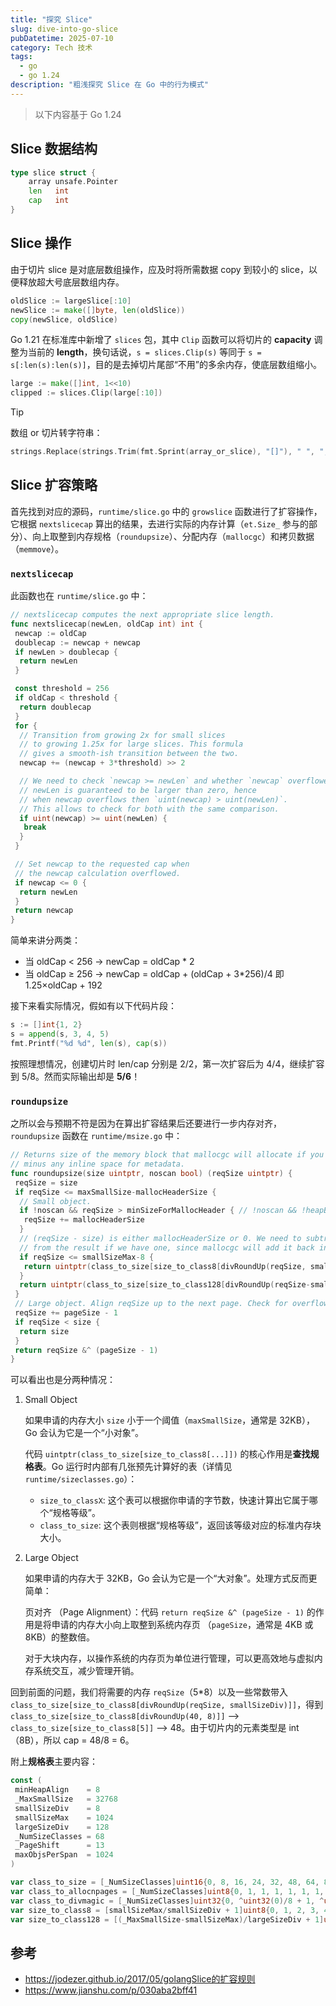 ```yaml
---
title: "探究 Slice"
slug: dive-into-go-slice
pubDatetime: 2025-07-10
category: Tech 技术
tags:
  - go
  - go 1.24
description: "粗浅探究 Slice 在 Go 中的行为模式"
---
```


> 以下内容基于 Go 1.24

## Slice 数据结构

```go
type slice struct {
    array unsafe.Pointer
    len   int
    cap   int
}
```

## Slice 操作

由于切片 slice 是对底层数组操作，应及时将所需数据 copy 到较小的 slice，以便释放超大号底层数组内存。

```go
oldSlice := largeSlice[:10]
newSlice := make([]byte, len(oldSlice))
copy(newSlice, oldSlice)
```

Go 1.21 在标准库中新增了 `slices` 包，其中 `Clip` 函数可以将切片的 **capacity** 调整为当前的 **length**，换句话说，`s = slices.Clip(s)` 等同于 `s = s[:len(s):len(s)]`，目的是去掉切片尾部“不用”的多余内存，使底层数组缩小。

```go
large := make([]int, 1<<10)
clipped := slices.Clip(large[:10])
```

> [!TIP]
>
> 数组 or 切片转字符串：
>
> ```go
> strings.Replace(strings.Trim(fmt.Sprint(array_or_slice), "[]"), " ", ",", -1)
> ```

## Slice 扩容策略

首先找到对应的源码，`runtime/slice.go` 中的 `growslice` 函数进行了扩容操作，它根据 `nextslicecap` 算出的结果，去进行实际的内存计算（`et.Size_` 参与的部分）、向上取整到内存规格（`roundupsize`）、分配内存（`mallocgc`）和拷贝数据（`memmove`）。

### `nextslicecap`

此函数也在 `runtime/slice.go` 中：

```go
// nextslicecap computes the next appropriate slice length.
func nextslicecap(newLen, oldCap int) int {
 newcap := oldCap
 doublecap := newcap + newcap
 if newLen > doublecap {
  return newLen
 }

 const threshold = 256
 if oldCap < threshold {
  return doublecap
 }
 for {
  // Transition from growing 2x for small slices
  // to growing 1.25x for large slices. This formula
  // gives a smooth-ish transition between the two.
  newcap += (newcap + 3*threshold) >> 2

  // We need to check `newcap >= newLen` and whether `newcap` overflowed.
  // newLen is guaranteed to be larger than zero, hence
  // when newcap overflows then `uint(newcap) > uint(newLen)`.
  // This allows to check for both with the same comparison.
  if uint(newcap) >= uint(newLen) {
   break
  }
 }

 // Set newcap to the requested cap when
 // the newcap calculation overflowed.
 if newcap <= 0 {
  return newLen
 }
 return newcap
}
```

简单来讲分两类：

- 当 oldCap < 256 → newCap = oldCap * 2
- 当 oldCap ≥ 256 → newCap = oldCap + (oldCap + 3*256)/4 即 1.25×oldCap + 192

接下来看实际情况，假如有以下代码片段：

```go
s := []int{1, 2}
s = append(s, 3, 4, 5)
fmt.Printf("%d %d", len(s), cap(s))
```

按照理想情况，创建切片时 len/cap 分别是 2/2，第一次扩容后为 4/4，继续扩容到 5/8。然而实际输出却是 **5/6**！

### `roundupsize`

之所以会与预期不符是因为在算出扩容结果后还要进行一步内存对齐，`roundupsize` 函数在 `runtime/msize.go` 中：

```go
// Returns size of the memory block that mallocgc will allocate if you ask for the size,
// minus any inline space for metadata.
func roundupsize(size uintptr, noscan bool) (reqSize uintptr) {
 reqSize = size
 if reqSize <= maxSmallSize-mallocHeaderSize {
  // Small object.
  if !noscan && reqSize > minSizeForMallocHeader { // !noscan && !heapBitsInSpan(reqSize)
   reqSize += mallocHeaderSize
  }
  // (reqSize - size) is either mallocHeaderSize or 0. We need to subtract mallocHeaderSize
  // from the result if we have one, since mallocgc will add it back in.
  if reqSize <= smallSizeMax-8 {
   return uintptr(class_to_size[size_to_class8[divRoundUp(reqSize, smallSizeDiv)]]) - (reqSize - size)
  }
  return uintptr(class_to_size[size_to_class128[divRoundUp(reqSize-smallSizeMax, largeSizeDiv)]]) - (reqSize - size)
 }
 // Large object. Align reqSize up to the next page. Check for overflow.
 reqSize += pageSize - 1
 if reqSize < size {
  return size
 }
 return reqSize &^ (pageSize - 1)
}
```

可以看出也是分两种情况：

1. Small Object

   如果申请的内存大小 `size` 小于一个阈值（`maxSmallSize`，通常是 32KB），Go 会认为它是一个“小对象”。

   代码 `uintptr(class_to_size[size_to_class8[...]])` 的核心作用是**查找规格表**。Go 运行时内部有几张预先计算好的表（详情见 `runtime/sizeclasses.go`）：

   - `size_to_classX`: 这个表可以根据你申请的字节数，快速计算出它属于哪个“规格等级”。
   - `class_to_size`: 这个表则根据“规格等级”，返回该等级对应的标准内存块大小。

2. Large Object

   如果申请的内存大于 32KB，Go 会认为它是一个“大对象”。处理方式反而更简单：

   页对齐 （Page Alignment）：代码 `return reqSize &^ (pageSize - 1)` 的作用是将申请的内存大小向上取整到系统内存页 （`pageSize`，通常是 4KB 或 8KB）的整数倍。

   对于大块内存，以操作系统的内存页为单位进行管理，可以更高效地与虚拟内存系统交互，减少管理开销。

回到前面的问题，我们将需要的内存 `reqSize`（5*8）以及一些常数带入 `class_to_size[size_to_class8[divRoundUp(reqSize, smallSizeDiv)]]`，得到 `class_to_size[size_to_class8[divRoundUp(40, 8)]]` --> `class_to_size[size_to_class8[5]]` --> 48。由于切片内的元素类型是 int（8B），所以 cap = 48/8 = 6。

附上**规格表**主要内容：

```go
const (
 minHeapAlign    = 8
 _MaxSmallSize   = 32768
 smallSizeDiv    = 8
 smallSizeMax    = 1024
 largeSizeDiv    = 128
 _NumSizeClasses = 68
 _PageShift      = 13
 maxObjsPerSpan  = 1024
)

var class_to_size = [_NumSizeClasses]uint16{0, 8, 16, 24, 32, 48, 64, 80, 96, 112, 128, 144, 160, 176, 192, 208, 224, 240, 256, 288, 320, 352, 384, 416, 448, 480, 512, 576, 640, 704, 768, 896, 1024, 1152, 1280, 1408, 1536, 1792, 2048, 2304, 2688, 3072, 3200, 3456, 4096, 4864, 5376, 6144, 6528, 6784, 6912, 8192, 9472, 9728, 10240, 10880, 12288, 13568, 14336, 16384, 18432, 19072, 20480, 21760, 24576, 27264, 28672, 32768}
var class_to_allocnpages = [_NumSizeClasses]uint8{0, 1, 1, 1, 1, 1, 1, 1, 1, 1, 1, 1, 1, 1, 1, 1, 1, 1, 1, 1, 1, 1, 1, 1, 1, 1, 1, 1, 1, 1, 1, 1, 1, 1, 1, 2, 1, 2, 1, 2, 1, 3, 2, 3, 1, 3, 2, 3, 4, 5, 6, 1, 7, 6, 5, 4, 3, 5, 7, 2, 9, 7, 5, 8, 3, 10, 7, 4}
var class_to_divmagic = [_NumSizeClasses]uint32{0, ^uint32(0)/8 + 1, ^uint32(0)/16 + 1, ^uint32(0)/24 + 1, ^uint32(0)/32 + 1, ^uint32(0)/48 + 1, ^uint32(0)/64 + 1, ^uint32(0)/80 + 1, ^uint32(0)/96 + 1, ^uint32(0)/112 + 1, ^uint32(0)/128 + 1, ^uint32(0)/144 + 1, ^uint32(0)/160 + 1, ^uint32(0)/176 + 1, ^uint32(0)/192 + 1, ^uint32(0)/208 + 1, ^uint32(0)/224 + 1, ^uint32(0)/240 + 1, ^uint32(0)/256 + 1, ^uint32(0)/288 + 1, ^uint32(0)/320 + 1, ^uint32(0)/352 + 1, ^uint32(0)/384 + 1, ^uint32(0)/416 + 1, ^uint32(0)/448 + 1, ^uint32(0)/480 + 1, ^uint32(0)/512 + 1, ^uint32(0)/576 + 1, ^uint32(0)/640 + 1, ^uint32(0)/704 + 1, ^uint32(0)/768 + 1, ^uint32(0)/896 + 1, ^uint32(0)/1024 + 1, ^uint32(0)/1152 + 1, ^uint32(0)/1280 + 1, ^uint32(0)/1408 + 1, ^uint32(0)/1536 + 1, ^uint32(0)/1792 + 1, ^uint32(0)/2048 + 1, ^uint32(0)/2304 + 1, ^uint32(0)/2688 + 1, ^uint32(0)/3072 + 1, ^uint32(0)/3200 + 1, ^uint32(0)/3456 + 1, ^uint32(0)/4096 + 1, ^uint32(0)/4864 + 1, ^uint32(0)/5376 + 1, ^uint32(0)/6144 + 1, ^uint32(0)/6528 + 1, ^uint32(0)/6784 + 1, ^uint32(0)/6912 + 1, ^uint32(0)/8192 + 1, ^uint32(0)/9472 + 1, ^uint32(0)/9728 + 1, ^uint32(0)/10240 + 1, ^uint32(0)/10880 + 1, ^uint32(0)/12288 + 1, ^uint32(0)/13568 + 1, ^uint32(0)/14336 + 1, ^uint32(0)/16384 + 1, ^uint32(0)/18432 + 1, ^uint32(0)/19072 + 1, ^uint32(0)/20480 + 1, ^uint32(0)/21760 + 1, ^uint32(0)/24576 + 1, ^uint32(0)/27264 + 1, ^uint32(0)/28672 + 1, ^uint32(0)/32768 + 1}
var size_to_class8 = [smallSizeMax/smallSizeDiv + 1]uint8{0, 1, 2, 3, 4, 5, 5, 6, 6, 7, 7, 8, 8, 9, 9, 10, 10, 11, 11, 12, 12, 13, 13, 14, 14, 15, 15, 16, 16, 17, 17, 18, 18, 19, 19, 19, 19, 20, 20, 20, 20, 21, 21, 21, 21, 22, 22, 22, 22, 23, 23, 23, 23, 24, 24, 24, 24, 25, 25, 25, 25, 26, 26, 26, 26, 27, 27, 27, 27, 27, 27, 27, 27, 28, 28, 28, 28, 28, 28, 28, 28, 29, 29, 29, 29, 29, 29, 29, 29, 30, 30, 30, 30, 30, 30, 30, 30, 31, 31, 31, 31, 31, 31, 31, 31, 31, 31, 31, 31, 31, 31, 31, 31, 32, 32, 32, 32, 32, 32, 32, 32, 32, 32, 32, 32, 32, 32, 32, 32}
var size_to_class128 = [(_MaxSmallSize-smallSizeMax)/largeSizeDiv + 1]uint8{32, 33, 34, 35, 36, 37, 37, 38, 38, 39, 39, 40, 40, 40, 41, 41, 41, 42, 43, 43, 44, 44, 44, 44, 44, 45, 45, 45, 45, 45, 45, 46, 46, 46, 46, 47, 47, 47, 47, 47, 47, 48, 48, 48, 49, 49, 50, 51, 51, 51, 51, 51, 51, 51, 51, 51, 51, 52, 52, 52, 52, 52, 52, 52, 52, 52, 52, 53, 53, 54, 54, 54, 54, 55, 55, 55, 55, 55, 56, 56, 56, 56, 56, 56, 56, 56, 56, 56, 56, 57, 57, 57, 57, 57, 57, 57, 57, 57, 57, 58, 58, 58, 58, 58, 58, 59, 59, 59, 59, 59, 59, 59, 59, 59, 59, 59, 59, 59, 59, 59, 59, 60, 60, 60, 60, 60, 60, 60, 60, 60, 60, 60, 60, 60, 60, 60, 60, 61, 61, 61, 61, 61, 62, 62, 62, 62, 62, 62, 62, 62, 62, 62, 62, 63, 63, 63, 63, 63, 63, 63, 63, 63, 63, 64, 64, 64, 64, 64, 64, 64, 64, 64, 64, 64, 64, 64, 64, 64, 64, 64, 64, 64, 64, 64, 64, 65, 65, 65, 65, 65, 65, 65, 65, 65, 65, 65, 65, 65, 65, 65, 65, 65, 65, 65, 65, 65, 66, 66, 66, 66, 66, 66, 66, 66, 66, 66, 66, 67, 67, 67, 67, 67, 67, 67, 67, 67, 67, 67, 67, 67, 67, 67, 67, 67, 67, 67, 67, 67, 67, 67, 67, 67, 67, 67, 67, 67, 67, 67, 67}
```

## 参考

- <https://jodezer.github.io/2017/05/golangSlice的扩容规则>
- <https://www.jianshu.com/p/030aba2bff41>
